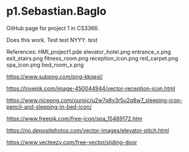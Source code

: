# p1.Sebastian.Baglo
GitHub page for project 1 in CS3366.


Does this work. Test test NYYY. test
<head>
<script src="/processing.min.js" type="text/javascript"></script>

<canvas data-processing-sources="/p1.Sebastian.Baglo/HMI_project1.pde"></canvas>
</head>

References:
                                 HMI_project1.pde elevator_hotel.png entrance_x.png exit_stairs.png fitness_room.png reception_icon.png red_carpet.png spa_icon.png bed_room_x.png

https://www.subpng.com/png-kkqesl/

https://lovepik.com/image-450044944/vector-reception-icon.html

https://www.nicepng.com/ourpic/u2w7q8y3r5u2q8w7_sleeping-icon-pencil-and-sleeping-in-bed-icon/


https://www.freepik.com/free-icon/spa_15489172.htm

https://no.depositphotos.com/vector-images/elevator-pitch.html

https://www.vecteezy.com/free-vector/sliding-door
